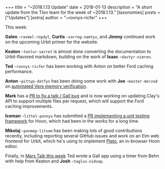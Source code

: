 +++
title = "~2018.1.13 Update"
date = 2018-01-13
description = "A short update from the Tlon team for the week of ~2018.1.13."
[taxonomies]
posts = ["Updates"]
[extra]
author = "~rovnys-ricfer"
+++

This week:

**Galen** `~ravmel-ropdyl`, **Curtis** `~sorreg-namtyv`, and **Jimmy** continued work on the upcoming Urbit primer for the website.

**Keaton** `~tonlur-sarret` is almost done converting the documentation to Urbit-flavored markdown, building on the work of **Isaac** `~davtyr-nimren`.

**Ted** `~rovnys-ricfer` has been working with Anton on better Ford caching performance.

**Anton** `~pittyp-datfyn` has been doing some work with **Joe** `~master-morzod` on [automated Vere memory verification](https://github.com/urbit/urbit/pull/915).

**Mark** has a [PR to fix a talk / Gall bug](https://github.com/urbit/arvo/pull/538) and is now working on updating Clay's API to support multiple files per request, which will support the Ford caching improvements.

**Iceman** `~littel-ponnys` has submitted a [PR implementing a unit testing framework](https://github.com/urbit/arvo/pull/539) for Hoon, which had been in the works for a long time.

**Mikolaj** `~ponmep-litsem` has been making lots of good contributions recently, including reporting several GitHub issues and work on an Elm web frontend for Urbit, which he's using to implement [Plato](https://github.com/mikolajpp/plato), an in-browser Hoon editor.

Finally, in [Mars Talk this week](https://youtu.be/oX7TFJ5qzr4) Ted wrote a Gall app using a timer from Behn with help from Keaton and **Josh** `~taglux-nidsep`.

